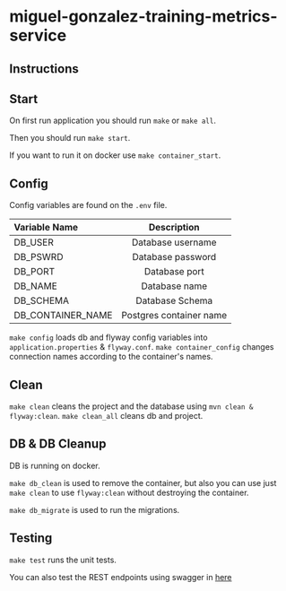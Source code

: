 # miguel-gonzalez-training-metrics-service

## Instructions

## Start

On first run application you should run `make` or `make all`.

Then you should run `make start`.

If you want to run it on docker use `make container_start`.

## Config

Config variables are found on the `.env` file.

| Variable Name     |       Description       |
| :---------------- | :---------------------: |
| DB_USER           |    Database username    |
| DB_PSWRD          |    Database password    |
| DB_PORT           |      Database port      |
| DB_NAME           |      Database name      |
| DB_SCHEMA         |     Database Schema     |
| DB_CONTAINER_NAME | Postgres container name |

`make config` loads db and flyway config variables into `application.properties` & `flyway.conf`.
`make container_config` changes connection names according to the container's names.

## Clean

`make clean` cleans the project and the database using `mvn clean & flyway:clean`.
`make clean_all` cleans db and project.

## DB & DB Cleanup

DB is running on docker.

`make db_clean` is used to remove the container, but also you can use just `make clean` to use `flyway:clean` without destroying the container.

`make db_migrate` is used to run the migrations.

## Testing

`make test` runs the unit tests.

You can also test the REST endpoints using swagger in [here](http://localhost:8080/swagger-ui/index.html)
